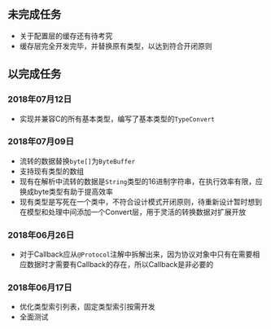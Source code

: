 ## 未完成任务
 - 关于配置层的缓存还有待考究
 - 缓存层完全开发完毕，并替换原有类型，以达到符合开闭原则

## 以完成任务

### 2018年07月12日
 - 实现并兼容C的所有基本类型，编写了基本类型的`TypeConvert`
 
### 2018年07月09日
 - 流转的数据替换`byte[]`为`ByteBuffer`
 - 支持现有类型的数组
 - 现有在解析中流转的数据是`String`类型的16进制字符串，在执行效率有限，应换成byte类型有助于提高效率
 - 现有类型是写死在一个类中，不符合设计模式开闭原则，待重新设计暂时想到在模型和处理中间添加一个Convert层，用于灵活的转换数据对扩展开放
  
### 2018年06月26日
 - 对于Callback应从`@Protocol`注解中拆解出来，因为协议对象中只有在需要相应数据时才需要有Callback的存在，所以Callback是非必要的
 
### 2018年06月17日
 - 优化类型索引列表，固定类型索引按需开发
 - 全面测试